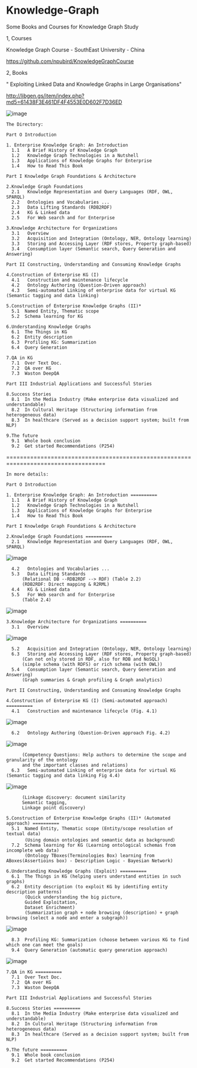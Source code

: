 # Knowledge-Graph
Some Books and Courses for Knowledge Graph Study

1, Courses

Knowledge Graph Course - SouthEast University - China

https://github.com/npubird/KnowledgeGraphCourse

2, Books 

"	Exploiting Linked Data and Knowledge Graphs in Large Organisations"

http://libgen.gs/item/index.php?md5=61438F3E461DF4F4553E0D602F7D36ED

![image](https://user-images.githubusercontent.com/77312114/117117938-b82ab780-adc2-11eb-967e-568bf07811da.png)
  
    The Directory:
    
    Part O Introduction
    
    1. Enterprise Knowledge Graph: An Introduction 
      1.1	A Brief History of Knowledge Graph
      1.2	Knowledge Graph Technologies in a Nutshell 
      1.3	Applications of Knowledge Graphs for Enterprise 
      1.4	How to Read This Book

    Part I Knowledge Graph Foundations & Architecture

    2.Knowledge Graph Foundations 
      2.1	Knowledge Representation and Query Languages (RDF, OWL, SPARQL)
      2.2	Ontologies and Vocabularies ...
      2.3	Data Lifting Standards (RDB2RDF)
      2.4	KG & Linked data
      2.5	For Web search and for Enterprise
      
    3.Knowledge Architecture for Organizations
      3.1	Overview
      3.2	Acquisition and Integration (Ontology, NER, Ontology learning)
      3.3	Storing and Accessing Layer (RDF stores, Property graph-based)
      3.4	Consumption layer (Semantic search, Query Generation and Answering)

    Part II Constructing, Understanding and Consuming Knowledge Graphs

    4.Construction of Enterprise KG (I)
      4.1	Construction and maintenance lifecycle
      4.2	Ontology Authoring (Question-Driven approach)
      4.3	Semi-automated Linking of enterprise data for virtual KG (Semantic tagging and data linking)
    
    5.Construction of Enterprise Knowledge Graphs (II)* 
      5.1  Named Entity, Thematic scope
      5.2  Schema learning for KG
    
    6.Understanding Knowledge Graphs 
      6.1  The Things in KG
      6.2  Entity description 
      6.3  Profiling KG: Summarization 
      6.4  Query Generation 

    7.QA in KG
      7.1  Over Text Doc.
      7.2  QA over KG
      7.3  Waston DeepQA

    Part III Industrial Applications and Successful Stories

    8.Success Stories
      8.1  In the Media Industry (Make enterprise data visualized and understandable)
      8.2  In Cultural Heritage (Structuring information from heterogeneous data)
      8.3  In healthcare (Served as a decision support system; built from NLP)

    9.The future
      9.1  Whole book conclusion
      9.2  Get started Recommendations (P254)

===================================================================================

    In more details:

    Part O Introduction
    
    1. Enterprise Knowledge Graph: An Introduction ==========
      1.1	A Brief History of Knowledge Graph
      1.2	Knowledge Graph Technologies in a Nutshell 
      1.3	Applications of Knowledge Graphs for Enterprise 
      1.4	How to Read This Book

    Part I Knowledge Graph Foundations & Architecture 

    2.Knowledge Graph Foundations ==========
      2.1	Knowledge Representation and Query Languages (RDF, OWL, SPARQL)
  ![image](https://user-images.githubusercontent.com/77312114/117452230-18158f80-af76-11eb-9029-de253c4b35b8.png)

      4.2	Ontologies and Vocabularies ...
      5.3	Data Lifting Standards 
          (Relational DB --RDB2RDF --> RDF) (Table 2.2) 
          (RDB2RDF: Direct mapping & R2RML) 
      4.4	KG & Linked data
      5.5	For Web search and for Enterprise
          (Table 2.4)
  ![image](https://user-images.githubusercontent.com/77312114/117454698-fd90e580-af78-11eb-9dbc-a19369f95460.png)

    3.Knowledge Architecture for Organizations ==========
      3.1	Overview
  ![image](https://user-images.githubusercontent.com/77312114/117454618-ea7e1580-af78-11eb-850f-f53d80705de0.png)

      5.2	Acquisition and Integration (Ontology, NER, Ontology learning)
      6.3	Storing and Accessing Layer (RDF stores, Property graph-based)
          (Can not only stored in RDF, also for RDB and NoSQL)
          (simple schema (with RDFS) or rich schema (with OWL))
      5.4	Consumption layer (Semantic search, Query Generation and Answering)
          (Graph summaries & Graph profiling & Graph analytics)

    Part II Constructing, Understanding and Consuming Knowledge Graphs

    4.Construction of Enterprise KG (I) (Semi-automated approach) ==========
      4.1	Construction and maintenance lifecycle (Fig. 4.1)
  ![image](https://user-images.githubusercontent.com/77312114/117454422-b4409600-af78-11eb-8f7d-27eda95b678b.png)
 
      6.2	Ontology Authoring (Question-Driven approach Fig. 4.2)
  ![image](https://user-images.githubusercontent.com/77312114/117454471-c1f61b80-af78-11eb-8416-c438908e8ef9.png)

          (Competency Questions: Help authors to determine the scope and granularity of the ontology 
          and the important classes and relations) 
      6.3	Semi-automated Linking of enterprise data for virtual KG (Semantic tagging and data linking Fig 4.4)
  ![image](https://user-images.githubusercontent.com/77312114/117454515-d0443780-af78-11eb-90a3-d7d71906ba62.png)

          (Linkage discovery: document similarity
          Semantic tagging, 
          Linkage point discovery) 
    
    5.Construction of Enterprise Knowledge Graphs (II)* (Automated approach) ==========
      5.1  Named Entity, Thematic scope (Entity/scope resolution of textual data)
           (Using domain ontologies and semantic data as background）
      7.2  Schema learning for KG (Learning ontological schemas from incomplete web data)
           (Ontology TBoxes(Terminologies Box) learning from ABoxes(Assertioins box) - Description Logic - Bayesian Network)
    
    6.Understanding Knowledge Graphs (Exploit) ==========
      6.1  The Things in KG (helping users understand entities in such graphs)
      6.2  Entity description (to exploit KG by identifing entity description patterns)
           (Quick understanding the big picture,
           Guided Exploitation,
           Dataset Enrichment)
           (Summarization graph + node browsing (description) + graph browsing (select a node and enter a subgraph))
 ![image](https://user-images.githubusercontent.com/77312114/117453962-282e6e80-af78-11eb-8c13-e5372be6922d.png)
          
      8.3  Profiling KG: Summarization (choose between various KG to find which one can meet the goals)
      9.4  Query Generation (automatic query generation approach)
 ![image](https://user-images.githubusercontent.com/77312114/117454344-a0952f80-af78-11eb-8d69-cda24d942ac4.png)

    7.QA in KG ==========
      7.1  Over Text Doc.
      7.2  QA over KG
      7.3  Waston DeepQA

    Part III Industrial Applications and Successful Stories

    8.Success Stories ==========
      8.1  In the Media Industry (Make enterprise data visualized and understandable)
      8.2  In Cultural Heritage (Structuring information from heterogeneous data)
      8.3  In healthcare (Served as a decision support system; built from NLP)

    9.The future ==========
      9.1  Whole book conclusion
      9.2  Get started Recommendations (P254)

    
